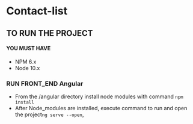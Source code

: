 # Contact-list


## TO RUN THE PROJECT
#### YOU MUST HAVE
* NPM 6.x
* Node 10.x

### RUN FRONT_END Angular
* From the /angular directory install node modules with command `npm install`
* After Node_modules are installed, execute command to run and open the project`ng serve --open`,
